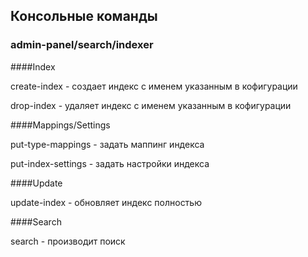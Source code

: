 ## Консольные команды
	
### admin-panel/search/indexer

####Index

create-index - создает индекс с именем указанным в кофигурации

drop-index - удаляет индекс с именем указанным в кофигурации

####Mappings/Settings

put-type-mappings - задать маппинг индекса

put-index-settings - задать настройки индекса

####Update

update-index - обновляет индекс полностью

####Search

search - производит поиск